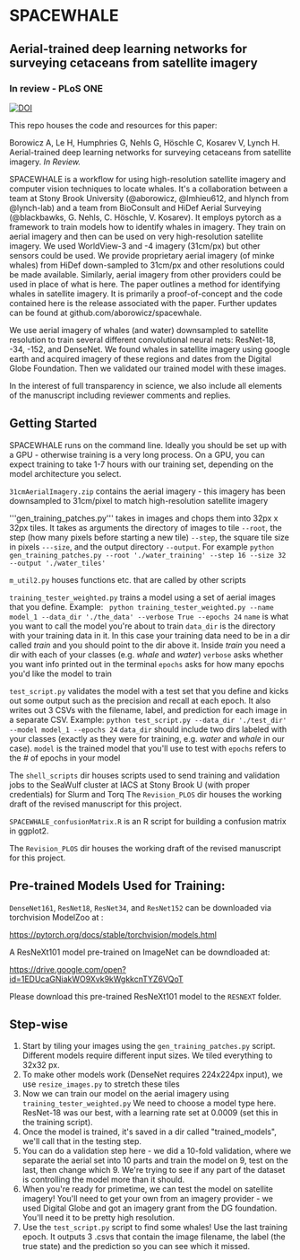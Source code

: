 # SPACEWHALE
## Aerial-trained deep learning networks for surveying cetaceans from satellite imagery
### In review - PLoS ONE
[![DOI](https://zenodo.org/badge/192443561.svg)](https://zenodo.org/badge/latestdoi/192443561)


This repo houses the code and resources for this paper:

Borowicz A, Le H, Humphries G, Nehls G, Höschle C, Kosarev V, Lynch H. Aerial-trained deep learning networks for surveying cetaceans from satellite imagery. *In Review.* 

SPACEWHALE is a workflow for using high-resolution satellite imagery and computer vision techniques to locate whales. It's a collaboration between a team at Stony Brook University (@aborowicz, @lmhieu612, and hlynch from @lynch-lab) and a team from BioConsult and HiDef Aerial Surveying (@blackbawks, G. Nehls, C. Höschle, V. Kosarev). It employs pytorch as a framework to train models how to identify whales in imagery. They train on aerial imagery and then can be used on very high-resolution satellite imagery. We used WorldView-3 and -4 imagery (31cm/px) but other sensors could be used. We provide proprietary aerial imagery (of minke whales) from HiDef down-sampled to 31cm/px and other resolutions could be made available. Similarly, aerial imagery from other providers could be used in place of what is here. 
The paper outlines a method for identifying whales in satellite imagery. It is primarily a proof-of-concept and the code contained here is the release associated with the paper. Further updates can be found at github.com/aborowicz/spacewhale.

We use aerial imagery of whales (and water) downsampled to satellite resolution to train several different convolutional neural nets: ResNet-18, -34, -152, and DenseNet. 
We found whales in satellite imagery using google earth and acquired imagery of these regions and dates from the Digital Globe Foundation. Then we validated our trained model with these images.

In the interest of full transparency in science, we also include all elements of the manuscript including reviewer comments and replies.

## Getting Started

SPACEWHALE runs on the command line. Ideally you should be set up with a GPU - otherwise training is a very long process.
On a GPU, you can expect training to take 1-7 hours with our training set, depending on the model architecture you select.


```31cmAerialImagery.zip``` contains the aerial imagery - this imagery has been downsampled to 31cm/pixel to match high-resolution satellite imagery

'''gen_training_patches.py''' takes in images and chops them into 32px x 32px tiles. It takes as arguments the directory of images to tile ```--root```, the step (how many pixels before starting a new tile) ```--step```, the square tile size in pixels ```---size```, and the output directory ```--output```. For example 
```python gen_training_patches.py --root './water_training' --step 16 --size 32 --output './water_tiles'``` 

```m_util2.py``` houses functions etc. that are called by other scripts

```training_tester_weighted.py``` trains a model using a set of aerial images that you define. Example:
``` python training_tester_weighted.py --name model_1 --data_dir './the_data' --verbose True --epochs 24```
```name``` is what you want to call the model you're about to train
```data_dir``` is the directory with your training data in it. In this case your training data need to be in a dir called *train* and you should point to the dir above it. Inside *train* you need a dir with each of your classes (e.g. *whale* and *water*)
```verbose``` asks whether you want info printed out in the terminal
```epochs``` asks for how many epochs you'd like the model to train

```test_script.py``` validates the model with a test set that you define and kicks out some output such as the precision and recall at each epoch. It also writes out 3 CSVs with the filename, label, and prediction for each image in a separate CSV. Example:
```python test_script.py --data_dir './test_dir' --model model_1 --epochs 24```
```data_dir``` should include two dirs labeled with your classes (exactly as they were for training, e.g. *water* and *whale* in our case). 
```model``` is the trained model that you'll use to test with
```epochs``` refers to the # of epochs in your model

The ```shell_scripts``` dir houses scripts used to send training and validation jobs to the SeaWulf cluster at IACS at Stony Brook U (with proper credentials) for Slurm and Torq
The ```Revision_PLOS``` dir houses the working draft of the revised manuscript for this project.

```SPACEWHALE_confusionMatrix.R``` is an R script for building a confusion matrix in ggplot2.

The ```Revision_PLOS``` dir houses the working draft of the revised manuscript for this project.



## Pre-trained Models Used for Training:

```DenseNet161```,  ```ResNet18```, ```ResNet34```, and ```ResNet152``` can be downloaded via torchvision ModelZoo at :

https://pytorch.org/docs/stable/torchvision/models.html

A ResNeXt101 model pre-trained on ImageNet can be downdloaded at:

https://drive.google.com/open?id=1EDUcaGNiakWO9Xvk9kWgkkcnTYZ6VQoT

Please download this pre-trained ResNeXt101 model to the ```RESNEXT``` folder.

## Step-wise

1. Start by tiling your images using the ```gen_training_patches.py``` script. Different models require different input sizes. We tiled everything to 32x32 px.
1. To make other models work (DenseNet requires 224x224px input), we use ```resize_images.py``` to stretch these tiles 
1. Now we can train our model on the aerial imagery using ```training_tester_weighted.py``` We need to choose a model type here. ResNet-18 was our best, with a learning rate set at 0.0009 (set this in the training script).
1. Once the model is trained, it's saved in a dir called "trained_models", we'll call that in the testing step. 
1. You can do a validation step here - we did a 10-fold validation, where we separate the aerial set into 10 parts and train the model on 9, test on the last, then change which 9. We're trying to see if any part of the dataset is controlling the model more than it should.
1. When you're ready for primetime, we can test the model on satellite imagery! You'll need to get your own from an imagery provider - we used Digital Globe and got an imagery grant from the DG foundation. You'll need it to be pretty high resolution.
1. Use the ```test_script.py``` script to find some whales! Use the last training epoch. It outputs 3 .csvs that contain the image filename, the label (the true state) and the prediction so you can see which it missed.
